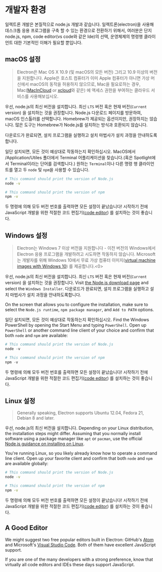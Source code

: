 # 개발자 환경

일렉트론 개발은 본질적으로 node.js 개발과 같습니다. 일렉트론(electron)을 사용해 데스크톱 응용 프로그램을 구축 할 수 있는 환경으로 전환하기 위해서, 여러분은 단지 node.js, npm, code editor(vs code와 같은 Ide)의 선택, 운영체제의 명령행 클라이언트 대한 기본적인 이해가 필요할 뿐입니다.

## macOS 설정

> Electron은 Mac OS X 10.9 (및 macOS의 모든 버전) 그리고 10.9 이상의 버전을 지원합니다. Apple은 호스트 컴퓨터가 이미 Apple 컴퓨터가 아니면 가상 머신에서 macOS의 동작을 허용하지 않으므로, Mac을 필요로하는 경우, Mac([MacInCloud](https://www.macincloud.com/) or [xcloud](https://xcloud.me)와 같은) 에 액세스 권한을 부여하는 클라우드 서비스를 사용해보십시오.

우선, node.js의 최신 버전을 설치합니다. 최신 `LTS` 버전 혹은 현재 버전(`Current` version) 을 설치하는 것을 권장합니다. Node.js 다운로드 페이지를 방문하여, macOS 인스톨러를 선택합니다. Homebrew가 제공되는 옵션이지만, 권장하지는 않습니다. 많은 도구는 Homebrew가 Node.js를 설치하는 방식과 호환되지 않습니다.

다운로드가 완료되면, 설치 프로그램을 실행하고 설치 마법사가 설치 과정을 안내하도록합니다.

일단 설치되면, 모든 것이 예상대로 작동하는지 확인하십시오. MacOS에서 /Application/Utiles 폴더에서 Terminal 어플리케이션을 찾습니다.(혹은 Spotlight에서 Terminal이라는 단어를 검색합니다.) 원하는 `Terminal`이나 다른 명령 행 클라이언트를 열고 두 `node` 및 `npm`을 사용할 수 있습니다.

```sh
# This command should print the version of Node.js
node -v

# This command should print the version of npm
npm -v
```

두 명령에 의해 모두 버전 번호를 출력하면 모든 설정이 끝났습니다! 시작하기 전에 JavaScript 개발을 위한 적절한 코드 편집기([code editor](#a-good-editor)) 를 설치하는 것이 좋습니다.

## Windows 설정

> Electron는 Windows 7 이상 버전을 지원합니다 - 이전 버전의 Windows에서 Electron 응용 프로그램을 개발하려고 시도하면 작동하지 않습니다. Microsoft는 개발자를 위해 Windows 10에서 무료 가상 컴퓨터 이미지([virtual machine images with Windows 10](https://developer.microsoft.com/en-us/windows/downloads/virtual-machines)) 를 제공합니다.<0>

우선, node.js의 최신 버전을 설치합니다. 최신 `LTS` 버전 혹은 현재 버전(`Current` version) 을 설치하는 것을 권장합니다. Visit [the Node.js download page](https://nodejs.org/en/download/) and select the `Windows Installer`. 다운로드가 완료되면, 설치 프로그램을 실행하고 설치 마법사가 설치 과정을 안내하도록합니다.

On the screen that allows you to configure the installation, make sure to select the `Node.js runtime`, `npm package manager`, and `Add to PATH` options.

일단 설치되면, 모든 것이 예상대로 작동하는지 확인하십시오. Find the Windows PowerShell by opening the Start Menu and typing `PowerShell`. Open up `PowerShell` or another command line client of your choice and confirm that both `node` and `npm` are available:

```powershell
# This command should print the version of Node.js
node -v

# This command should print the version of npm
npm -v
```

두 명령에 의해 모두 버전 번호를 출력하면 모든 설정이 끝났습니다! 시작하기 전에 JavaScript 개발을 위한 적절한 코드 편집기([code editor](#a-good-editor)) 를 설치하는 것이 좋습니다.

## Linux 설정

> Generally speaking, Electron supports Ubuntu 12.04, Fedora 21, Debian 8 and later.

우선, node.js의 최신 버전을 설치합니다. Depending on your Linux distribution, the installation steps might differ. Assuming that you normally install software using a package manager like `apt` or `pacman`, use the official [Node.js guidance on installing on Linux](https://nodejs.org/en/download/package-manager/).

You're running Linux, so you likely already know how to operate a command line client. Open up your favorite client and confirm that both `node` and `npm` are available globally:

```sh
# This command should print the version of Node.js
node -v

# This command should print the version of npm
npm -v
```

두 명령에 의해 모두 버전 번호를 출력하면 모든 설정이 끝났습니다! 시작하기 전에 JavaScript 개발을 위한 적절한 코드 편집기([code editor](#a-good-editor)) 를 설치하는 것이 좋습니다.

## A Good Editor

We might suggest two free popular editors built in Electron: GitHub's [Atom](https://atom.io/) and Microsoft's [Visual Studio Code](https://code.visualstudio.com/). Both of them have excellent JavaScript support.

If you are one of the many developers with a strong preference, know that virtually all code editors and IDEs these days support JavaScript.